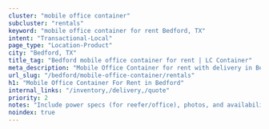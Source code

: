 ```yaml
---
cluster: "mobile office container"
subcluster: "rentals"
keyword: "mobile office container for rent Bedford, TX"
intent: "Transactional-Local"
page_type: "Location-Product"
city: "Bedford, TX"
title_tag: "Bedford mobile office container for rent | LC Container"
meta_description: "Mobile Office Container for rent with delivery in Bedford, TX. LC Container — local Since 2003. Get pricing today."
url_slug: "/bedford/mobile-office-container/rentals"
h1: "Mobile Office Container For Rent in Bedford"
internal_links: "/inventory,/delivery,/quote"
priority: 2
notes: "Include power specs (for reefer/office), photos, and availability."
noindex: true
---
```


<!-- TODO: Add unique city/inventory copy, images, and internal links here. -->
